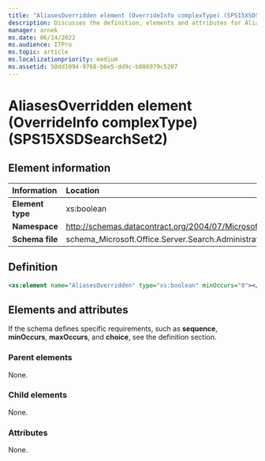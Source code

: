 ```yaml
---
title: "AliasesOverridden element (OverrideInfo complexType) (SPS15XSDSearchSet2)"
description: Discusses the definition, elements and attributes for AliasesOverridden element (OverrideInfo complexType) (SPS15XSDSearchSet2).
manager: arnek
ms.date: 06/14/2022
ms.audience: ITPro
ms.topic: article
ms.localizationpriority: medium
ms.assetid: 50dd1094-9768-b6e5-dd9c-b086979c5207
---
```


# AliasesOverridden element (OverrideInfo complexType) (SPS15XSDSearchSet2)

## Element information

|Information|Location|
|:-----|:-----|
|**Element type**  |xs:boolean   |
|**Namespace**  |http://schemas.datacontract.org/2004/07/Microsoft.Office.Server.Search.Administration   |
|**Schema file**  |schema_Microsoft.Office.Server.Search.Administration.xsd   |

## Definition

```XML
<xs:element name="AliasesOverridden" type="xs:boolean" minOccurs="0"></xs:element>

```

## Elements and attributes

If the schema defines specific requirements, such as **sequence**, **minOccurs**, **maxOccurs**, and **choice**, see the definition section.

### Parent elements

None.

### Child elements

None.

### Attributes

None.
